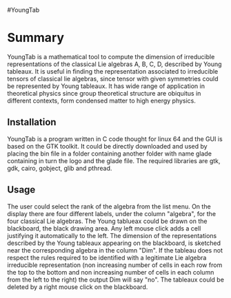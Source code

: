 #YoungTab


# Summary


YoungTab is a mathematical tool to compute the dimension of irreducible representations of the classical Lie algebras A, B, C, D, described by Young tableaux. It is useful in finding the representation associated to irreducible tensors of classical lie algebras, since tensor with given symmetries could be represented by Young tableaux. It has wide range of application in theoretical physics since group theoretical structure are obiquitus in different contexts, form condensed matter to high energy physics.  



## Installation
YoungTab is a program written in C code thought for linux 64 and the GUI is based on the GTK toolkit. It could be directly downloaded and used by placing the bin file in a folder containing another folder with name glade containing in turn the logo and the glade file. The required libraries are gtk, gdk, cairo, gobject, glib and pthread.


## Usage

The user could select the rank of the algebra from the list menu. On the display there are four different labels, under the column "algebra", for the four classical Lie algebras. The Young tablueax could be drawn on the blackboard, the black drawing area. Any left mouse click adds a cell justifying it automatically to the left. The dimension of the representations described by the Young tableaux appearing on the blackboard, is sketched near the corresponding algebra in the column "Dim". If the tableau does not respect the rules required to be identified with a legitimate Lie algebra irreducible representation (non increasing number of cells in each row from the top to the bottom and non increasing number of cells in each column from the left to the right) the output Dim will say "no". The tableaux could be deleted by a right mouse click on the blackboard.

